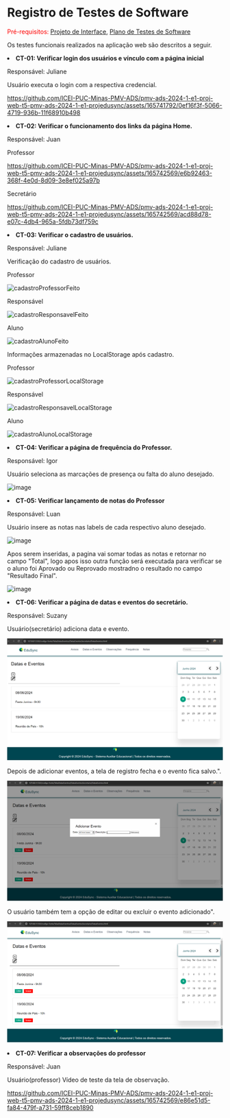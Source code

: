 # Registro de Testes de Software

<span style="color:red">Pré-requisitos: <a href="https://github.com/ICEI-PUC-Minas-PMV-ADS/pmv-ads-2024-1-e1-proj-web-t5-pmv-ads-2024-1-e1-projedusync/blob/main/documentos/04-Projeto%20de%20Interface.md"> Projeto de Interface</a></span>, <a href="https://github.com/ICEI-PUC-Minas-PMV-ADS/pmv-ads-2024-1-e1-proj-web-t5-pmv-ads-2024-1-e1-projedusync/blob/main/documentos/07-Plano%20de%20Testes%20de%20Software.md"> Plano de Testes de Software</a>

Os testes funcionais realizados na aplicação web são descritos a seguir.

<li>
  <b>CT-01: Verificar login dos usuários e vínculo com a página inicial</b>
 
  Responsável: Juliane
<p> Usuário executa o login com a respectiva credencial.</p>



https://github.com/ICEI-PUC-Minas-PMV-ADS/pmv-ads-2024-1-e1-proj-web-t5-pmv-ads-2024-1-e1-projedusync/assets/165741792/0ef16f3f-5066-4719-936b-11f68910b498


 
 
</li>

  <li> <b>CT-02: Verificar o funcionamento dos links da página Home.</b>
    
  Responsável: Juan

Professor


https://github.com/ICEI-PUC-Minas-PMV-ADS/pmv-ads-2024-1-e1-proj-web-t5-pmv-ads-2024-1-e1-projedusync/assets/165742569/e6b92463-368f-4e0d-8d09-3e8ef025a97b


Secretário

https://github.com/ICEI-PUC-Minas-PMV-ADS/pmv-ads-2024-1-e1-proj-web-t5-pmv-ads-2024-1-e1-projedusync/assets/165742569/acd88d78-e07c-4db4-965a-5fdb73df759c


 <li><b>CT-03: Verificar o cadastro de usuários.</b>

  Responsável: Juliane
  
 <p>Verificação do cadastro de usuários.</p>  
 
<p>Professor</p>

![cadastroProfessorFeito](https://github.com/ICEI-PUC-Minas-PMV-ADS/pmv-ads-2024-1-e1-proj-web-t5-pmv-ads-2024-1-e1-projedusync/assets/165741792/1e0d2b6a-077d-47fb-a1ed-005885f8a4a5)

<p>Responsável</p>

![cadastroResponsavelFeito](https://github.com/ICEI-PUC-Minas-PMV-ADS/pmv-ads-2024-1-e1-proj-web-t5-pmv-ads-2024-1-e1-projedusync/assets/165741792/f679ef40-a073-4afb-819c-01134ebcd93e)


<p>Aluno</p>

![cadastroAlunoFeito](https://github.com/ICEI-PUC-Minas-PMV-ADS/pmv-ads-2024-1-e1-proj-web-t5-pmv-ads-2024-1-e1-projedusync/assets/165741792/bfb0a625-c2a5-40d3-80fb-f152f9d48c37)

<p>Informações armazenadas no LocalStorage após cadastro.</p>

<p>Professor</p>

![cadastroProfessorLocalStorage](https://github.com/ICEI-PUC-Minas-PMV-ADS/pmv-ads-2024-1-e1-proj-web-t5-pmv-ads-2024-1-e1-projedusync/assets/165741792/9b52ba7d-dd79-4c03-8b87-aa5c9079b525)

<p>Responsável</p>

![cadastroResponsavelLocalStorage](https://github.com/ICEI-PUC-Minas-PMV-ADS/pmv-ads-2024-1-e1-proj-web-t5-pmv-ads-2024-1-e1-projedusync/assets/165741792/15774823-2222-4a94-9672-371e68bbbfca)

<p>Aluno</p> 

![cadastroAlunoLocalStorage](https://github.com/ICEI-PUC-Minas-PMV-ADS/pmv-ads-2024-1-e1-proj-web-t5-pmv-ads-2024-1-e1-projedusync/assets/165741792/1691448c-18c5-402c-b5f4-19a6a7a85f29)

  </li>

     
  </li>

  <li><b>CT-04: Verificar a página de frequência do Professor.</b>

  Responsável: Igor
  
 <p> Usuário seleciona as marcações de presença ou falta do aluno desejado.</p>  
 
![image](https://github.com/ICEI-PUC-Minas-PMV-ADS/pmv-ads-2024-1-e1-proj-web-t5-pmv-ads-2024-1-e1-projedusync/assets/164660499/9c383ff1-67d8-4205-9105-461c2f367859)


 
  </li>
  <li><b>CT-05: Verificar lançamento de notas do Professor</b>

  Responsável: Luan
  
  <p> Usuário insere as notas nas labels de cada respectivo aluno desejado.</p>
 
  ![image](https://github.com/ICEI-PUC-Minas-PMV-ADS/pmv-ads-2024-1-e1-proj-web-t5-pmv-ads-2024-1-e1-projedusync/assets/62348524/90665a01-e231-4608-a948-162adbc36327)

  <p> Apos serem inseridas, a pagina vai somar todas as notas e retornar no campo "Total", logo apos isso outra função será executada para verificar se o aluno foi Aprovado ou Reprovado mostradno o resultado no campo "Resultado Final".</p>
 
  ![image](https://github.com/ICEI-PUC-Minas-PMV-ADS/pmv-ads-2024-1-e1-proj-web-t5-pmv-ads-2024-1-e1-projedusync/assets/62348524/9fc8eb8a-7545-4f9c-a97e-9862c09862e1)

  </li>

<li>
  <b>CT-06: Verificar a página de datas e eventos do secretário.</b>
 
  Responsável: Suzany
<p> Usuário(secretário) adiciona data e evento.</p>

  ![image](https://raw.githubusercontent.com/ICEI-PUC-Minas-PMV-ADS/pmv-ads-2024-1-e1-proj-web-t5-pmv-ads-2024-1-e1-projedusync/main/documentos/img/Edusync/DatasEventos1.png)
 
  <p> Depois de adicionar eventos, a tela de registro fecha e o evento fica salvo.".</p>
  
  ![image](https://raw.githubusercontent.com/ICEI-PUC-Minas-PMV-ADS/pmv-ads-2024-1-e1-proj-web-t5-pmv-ads-2024-1-e1-projedusync/main/documentos/img/Edusync/DatasEventos3.png)
<p> O usuário também tem a opção de editar ou excluir o evento adicionado".</p>

  ![image](https://raw.githubusercontent.com/ICEI-PUC-Minas-PMV-ADS/pmv-ads-2024-1-e1-proj-web-t5-pmv-ads-2024-1-e1-projedusync/main/documentos/img/Edusync/DatasEventos2.png)
</li>

<li><b>CT-07: Verificar a observações do professor</b>
 
  Responsável: Juan

  <p> Usuário(professor) Vídeo de teste da tela de observação.</p>



https://github.com/ICEI-PUC-Minas-PMV-ADS/pmv-ads-2024-1-e1-proj-web-t5-pmv-ads-2024-1-e1-projedusync/assets/165742569/e86e51d5-fa84-479f-a731-59ff8ceb1890



  </li>



